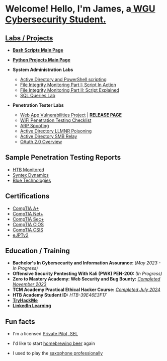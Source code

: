 <h1>Welcome! Hello, I'm James, a<a href="https://www.wgu.edu/online-it-degrees/cybersecurity-information-assurance-bachelors-program.html#transcriptPop"</a> WGU<a href="https://www.linkedin.com/in/james-d-shank"</a> Cybersecurity Student.</h1>

<h2>Labs / Projects</h2>

- <b>[Bash Scripts Main Page](https://github.com/MaLsR6053/Bash-Scripts/tree/main)</b>

- <b>[Python Projects Main Page](https://github.com/MaLsR6053/Python-Projects)</b>
    
- <b>System Administration Labs</b>
  - [Active Directory and PowerShell scripting](https://www.linkedin.com/pulse/active-directory-home-lab-james-shank/)
  - [File Integrity Monitoring Part I: Script In Action](https://www.linkedin.com/pulse/file-integrity-monitoring-powershell-edition-pt-1-james-shank-3vpef/)
  - [File Integrity Monitoring Part II: Script Explained](https://www.linkedin.com/pulse/file-integrity-monitoring-powershell-edition-pt-ii-james-shank-7n9hf/)
  - [SQL Queries Lab](https://www.linkedin.com/pulse/my-hands-on-sql-home-lab-james-shank/)
    
- <b>Penetration Tester Labs</b>
  - [Web App Vulnerabilities Project](https://github.com/MaLsR6053/Web_App_Vulnerabilities_Project) | <strong>[RELEASE PAGE](https://github.com/MaLsR6053/Web_App_Vulnerabilities_Project/releases)</strong>
  - [WiFi Penetration Testing Checklist](https://github.com/MaLsR6053/PDF/blob/main/WiFi%20Penetration%20Test%20Checklist.pdf)
  - [ARP Spoofing](https://www.linkedin.com/pulse/arp-spoofing-lab-james-shank/)
  - [Active Directory LLMNR Poisoning](https://www.linkedin.com/feed/update/urn:li:activity:7285622216073867265/)
  - [Active Directory SMB Relay](https://www.linkedin.com/pulse/active-directory-attack-smb-relay-james-shank-pyd8c/?trackingId=84T%2FyUinS0iqsW%2Fh5WHOLA%3D%3D)
  - [OAuth 2.0 Overview](https://www.linkedin.com/pulse/what-oauth-grant-types-james-shank-5cxgc/?trackingId=0D2BzuQiQpmf%2FpBFvIF7lw%3D%3D)
 

<h2>Sample Penetration Testing Reports</h2>

  - [HTB Monitored](https://github.com/MaLsR6053/Pentest_Reports/blob/main/HTB_Monitored_202402_JS_TR-BB_JS.pdf)
  - [Syntex Dynamics](https://github.com/MaLsR6053/Pentest_Reports/blob/main/eJPT_Syntex_Dynamics_JS.pdf)
  - [Blue Technologies](https://github.com/MaLsR6053/Pentest_Reports/blob/main/Blue_Technologies_JS.pdf)


<h2>Certifications</h2>

- [CompTIA A+](https://www.credly.com/badges/57cc7ab1-d05c-44a4-93cd-7c3978679dcd/public_url)
- [CompTIA Net+](https://www.credly.com/badges/57cc7ab1-d05c-44a4-93cd-7c3978679dcd/public_url)
- [CompTIA Sec+](https://www.credly.com/earner/earned/badge/ac0b98db-2ad1-4094-8686-f24a574215df)
- [CompTIA CIOS](https://www.credly.com/earner/earned/badge/580aad90-e3aa-4a64-9fa6-84595ea53a19)
- [CompTIA CSIS](https://www.credly.com/badges/4cc11ee0-9dd4-4545-800b-d6cfb5c3ccfb)
- [eJPTv2](https://github.com/MaLsR6053/Certifications/blob/main/James%20Shank%20-%20eJPT.pdf)

<h2>Education / Training</h2>

- <b>Bachelor's In Cybersecurity and Information Assurance: </b> <i>(May 2023 - In Progress)</i>
- <b>Offensive Security Pentesting With Kali (PWK) PEN-200: </b> <i>(In Progress)</i>
- <b>Zero to Mastery Academy: Web Security and Bug Bounty:</b> <i>[Completed November 2023](https://www.linkedin.com/in/james-d-shank/details/education/1635550540989/single-media-viewer?type=IMAGE&profileId=ACoAAB4dA0IB_Ox87RKXoX7fTXbIf4_M_KWzQt8&lipi=urn%3Ali%3Apage%3Ad_flagship3_profile_view_base_education_details%3BwlT6mxOpQDGKszEZzjuAKQ%3D%3D)</i>
- <b>TCM Academy Practical Ethical Hacker Course:</b> <i>[Completed July 2024](https://github.com/MaLsR6053/Certifications/blob/main/certificate-of-completion-for-practical-ethical-hacking-the-complete-course.pdf)</i>
- <b>HTB Academy Student ID:</b> <i>HTB-39E46E3F17</i>
- <b>[TryHackMe](https://tryhackme.com/p/MaLsR)</b>
- <b>[LinkedIn Learning](https://github.com/MaLsR6053/LinkedIn-Learning/tree/main)</b>

  

<h2>Fun facts</h2>

  - I'm a licensed <a href="https://pilotinstitute.com/what-is-a-private-pilot/">Private Pilot, SEL</a>
  
  - I'd like to start <a href="https://www.homebrewersassociation.org/how-to-brew/">homebrewing beer</a> again
    
  - I used to play the <a href="https://www.bands.army.mil/">saxophone professionally</a>




